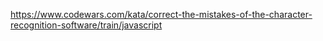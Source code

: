 https://www.codewars.com/kata/correct-the-mistakes-of-the-character-recognition-software/train/javascript
